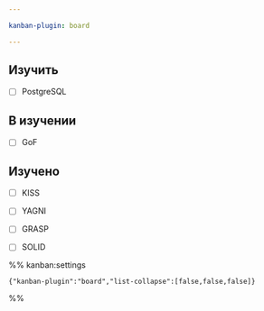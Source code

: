 ```yaml
---

kanban-plugin: board

---
```


## Изучить

- [ ] PostgreSQL


## В изучении

- [ ] GoF


## Изучено

- [ ] KISS
- [ ] YAGNI
- [ ] GRASP
- [ ] SOLID




%% kanban:settings
```
{"kanban-plugin":"board","list-collapse":[false,false,false]}
```
%%
